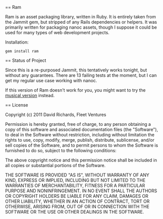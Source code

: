 == Ram

Ram is an asset packaging library, written in Ruby.  It is entirely taken from the Jammit gem, but stripped of any Rails dependencies or helpers.  It was primarily written for packaging nanoc assets, though I suppose it could be used for many types of web development projects.

Installation:
  
    gem install ram
    
== Status of Project

Since this is a re-purposed Jammit, this tentatively works tonight, but without any guarantees.  There are 13 failing tests at the moment, but I can get my regular use case working with nanoc.  

If this version of Ram doesn't work for you, you might want to try the [musical version](http://www.youtube.com/watch?v=lpGtqeMH4Rs&feature=youtu.be) instead.

== License

Copyright (c) 2011 David Richards, Fleet Ventures

Permission is hereby granted, free of charge, to any person
obtaining a copy of this software and associated documentation
files (the "Software"), to deal in the Software without
restriction, including without limitation the rights to use,
copy, modify, merge, publish, distribute, sublicense, and/or sell
copies of the Software, and to permit persons to whom the
Software is furnished to do so, subject to the following
conditions:

The above copyright notice and this permission notice shall be
included in all copies or substantial portions of the Software.

THE SOFTWARE IS PROVIDED "AS IS", WITHOUT WARRANTY OF ANY KIND,
EXPRESS OR IMPLIED, INCLUDING BUT NOT LIMITED TO THE WARRANTIES
OF MERCHANTABILITY, FITNESS FOR A PARTICULAR PURPOSE AND
NONINFRINGEMENT. IN NO EVENT SHALL THE AUTHORS OR COPYRIGHT
HOLDERS BE LIABLE FOR ANY CLAIM, DAMAGES OR OTHER LIABILITY,
WHETHER IN AN ACTION OF CONTRACT, TORT OR OTHERWISE, ARISING
FROM, OUT OF OR IN CONNECTION WITH THE SOFTWARE OR THE USE OR
OTHER DEALINGS IN THE SOFTWARE.